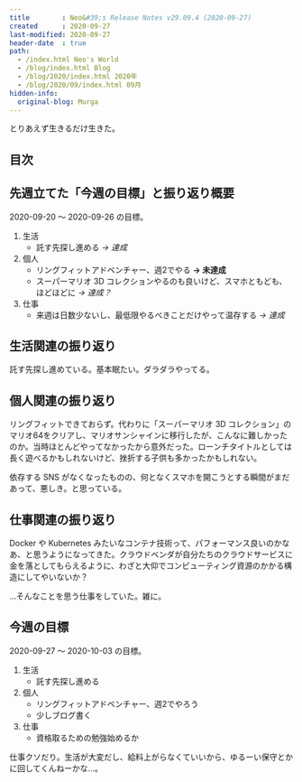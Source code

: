 ```yaml
---
title        : Neo&#39;s Release Notes v29.09.4 (2020-09-27)
created      : 2020-09-27
last-modified: 2020-09-27
header-date  : true
path:
  - /index.html Neo's World
  - /blog/index.html Blog
  - /blog/2020/index.html 2020年
  - /blog/2020/09/index.html 09月
hidden-info:
  original-blog: Murga
---
```


とりあえず生きるだけ生きた。

## 目次

## 先週立てた「今週の目標」と振り返り概要

2020-09-20 ～ 2020-09-26 の目標。

1. 生活
    - 託す先探し進める _→ 達成_
2. 個人
    - リングフィットアドベンチャー、週2でやる __→ 未達成__
    - スーパーマリオ 3D コレクションやるのも良いけど、スマホともども、ほどほどに _→ 達成？_
3. 仕事
    - 来週は日数少ないし、最低限やるべきことだけやって温存する _→ 達成_

## 生活関連の振り返り

託す先探し進めている。基本眠たい。ダラダラやってる。

## 個人関連の振り返り

リングフィットできておらず。代わりに「スーパーマリオ 3D コレクション」のマリオ64をクリアし、マリオサンシャインに移行したが、こんなに難しかったのか。当時ほとんどやってなかったから意外だった。ローンチタイトルとしては長く遊べるかもしれないけど、挫折する子供も多かったかもしれない。

依存する SNS がなくなったものの、何となくスマホを開こうとする瞬間がまだあって、悪しき。と思っている。

## 仕事関連の振り返り

Docker や Kubernetes みたいなコンテナ技術って、パフォーマンス良いのかなあ、と思うようになってきた。クラウドベンダが自分たちのクラウドサービスに金を落としてもらえるように、わざと大仰でコンピューティング資源のかかる構造にしてやいないか？

…そんなことを思う仕事をしていた。雑に。

## 今週の目標

2020-09-27 ～ 2020-10-03 の目標。

1. 生活
    - 託す先探し進める
2. 個人
    - リングフィットアドベンチャー、週2でやろう
    - 少しブログ書く
3. 仕事
    - 資格取るための勉強始めるか

仕事クソだり。生活が大変だし、給料上がらなくていいから、ゆるーい保守とかに回してくんねーかな…。
